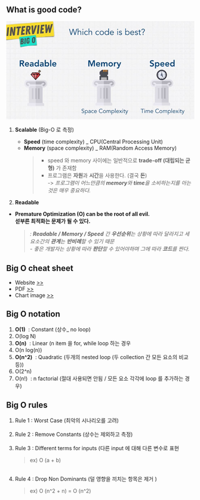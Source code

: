 ## What is good code?

![3 Pillars of Good code](./ref/goodCode_3pillars.JPG)

1. **Scalable** (Big-O 로  측정)

   - **Speed** (time complexity) \_ CPU(Central Processing Unit)
   - **Memory** (space complexity) \_ RAM(Random Access Memory)
      > - speed 와 memory 사이에는 일반적으로 **trade-off (대립되는 균형)** 가 존재함
      > - 프로그램은 **자원**과 **시간**을 사용한다. (결국 **돈**)   
      -> *프로그램이 어느만큼의 **memory**와 **time**을 소비하는지를 아는 것은 매우 중요하다.*     
  
2. **Readable**

- **Premature Optimization (O) can be the root of all evil.**   
  **섣부른 최적화는 문제가 될 수 있다.**   
    > *: **Readable / Memory / Speed** 간 **우선순위**는 상황에 따라 달라지고 세 요소간의 **관계**는 **반비례**할 수 있기 때문*   
    > *- 좋은 개발자는 상황에 따라 **판단**할 수 있어야하며 그에 따라 **코드**를 짠다.*


## Big O cheat sheet

- Website [>>](https://www.bigocheatsheet.com/)
- PDF [>>](./reference/BigO-cheat-sheet-1.pdf)
- Chart image [>>](./references/Big-O_complexity_chart.PNG)

## Big O notation

<ol>
    <li>
        <strong>O(1)</strong>&nbsp; : Constant (상수_ no loop)
    </li>
    <li>
        O(log N)
    </li>
    <li>
        <strong>O(n)</strong>&nbsp : Linear (n item 을 for, while loop 하는 경우
    </li>
    <li>
        O(n log(n))
    </li>
    <li>
        <strong>O(n^2)</strong>&nbsp : Quadratic (두개의 nested loop (두 collection 간 모든 요소의 비교 등))
    </li>
    <li>
        O(2^n)
    </li>
    <li>
        O(n!)&nbsp : n factorial (절대 사용되면 안됨 / 모든 요소 각각에 loop 를 추가하는 경우)
    </li>
</ol>

## Big O rules

<ol>
    <li>
        Rule 1 : Worst Case (최악의 시나리오를 고려)
    </li><br/>
    <li>
        Rule 2 : Remove Constants (상수는 제외하고 측정)
    </li><br/>
    <li>
        Rule 3 : Different terms for inputs (다른 input 에 대해 다른 변수로 표현
        <blockQuote>ex) O (a + b)</blockQuote>
    </li><br/>
    <li>
        Rule 4 : Drop Non Dominants (덜 영향을 끼치는 항목은 제거
        )
        <blockQuote>ex) O (n^2 + n) = O (n^2)</blockQuote>
    </li><br/>
</ol>
